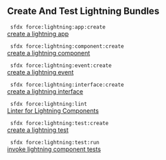 ## Create And Test Lightning Bundles



``` sfdx force:lightning:app:create```   
 [create a lightning app](/createandtestlightningbundles)

``` sfdx force:lightning:component:create```   
 [create a lightning component](/createandtestlightningbundles)

``` sfdx force:lightning:event:create```   
 [create a lightning event](/createandtestlightningbundles)

``` sfdx force:lightning:interface:create```   
 [create a lightning interface](/createandtestlightningbundles)

``` sfdx force:lightning:lint```   
 [Linter for Lightning Components](/createandtestlightningbundles)

``` sfdx force:lightning:test:create```   
 [create a lightning test](/createandtestlightningbundles)

``` sfdx force:lightning:test:run```   
 [invoke lightning component tests](/createandtestlightningbundles)

